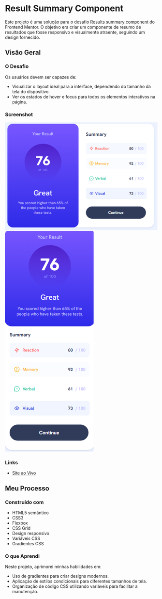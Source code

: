 # Result Summary Component

Este projeto é uma solução para o desafio [Results summary component](https://www.frontendmentor.io/challenges/results-summary-component-CE_K6s0maV) do Frontend Mentor. O objetivo era criar um componente de resumo de resultados que fosse responsivo e visualmente atraente, seguindo um design fornecido.

## Visão Geral

### O Desafio

Os usuários devem ser capazes de:

- Visualizar o layout ideal para a interface, dependendo do tamanho da tela do dispositivo.
- Ver os estados de hover e focus para todos os elementos interativos na página.

### Screenshot

![Desktop Preview](results-summary.png)
![Mobile Preview](results-summary-mobile.png)

### Links

- [Site ao Vivo](https://cadanieldev.github.io/results-summay/)

## Meu Processo

### Construído com

- HTML5 semântico
- CSS3
- Flexbox
- CSS Grid
- Design responsivo
- Variáveis CSS
- Gradientes CSS

### O que Aprendi

Neste projeto, aprimorei minhas habilidades em:

- Uso de gradientes para criar designs modernos.
- Aplicação de estilos condicionais para diferentes tamanhos de tela.
- Organização de código CSS utilizando variáveis para facilitar a manutenção.

